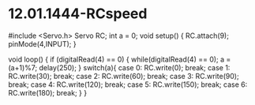 # 12.01.1444-RCspeed
#include <Servo.h>
Servo RC;
int a = 0;
void setup() {
  RC.attach(9);
  pinMode(4,INPUT);
}

void loop() {
  if (digitalRead(4) == 0)
  { while(digitalRead(4) == 0);
    a = (a+1)%7;
    delay(250);
  }
  switch(a){
    case 0:
      RC.write(0);
    break;
    case 1:
      RC.write(30);
    break;
    case 2:
      RC.write(60);
    break;
    case 3:
      RC.write(90);
    break;
    case 4:
      RC.write(120);
    break;
    case 5:
      RC.write(150);
    break;
    case 6:
      RC.write(180);
    break;
  }
}
